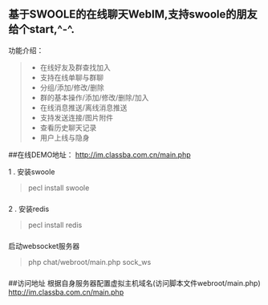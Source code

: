 ## 基于SWOOLE的在线聊天WebIM,支持swoole的朋友给个start,^-^.
功能介绍：
> - 在线好友及群查找加入
> - 支持在线单聊与群聊
> - 分组/添加/修改/删除
> - 群的基本操作/添加/修改/删除/加入
> - 在线消息推送/离线消息推送
> - 支持发送连接/图片附件
> - 查看历史聊天记录
> - 用户上线与隐身

##在线DEMO地址：
http://im.classba.com.cn/main.php

1 . 安装swoole 
>  pecl install swoole

### 

2 . 安装redis
>  pecl install redis

### 

启动websocket服务器

> php   chat/webroot/main.php sock_ws
### 

##访问地址
根据自身服务器配置虚拟主机域名(访问脚本文件webroot/main.php)
http://im.classba.com.cn/main.php
